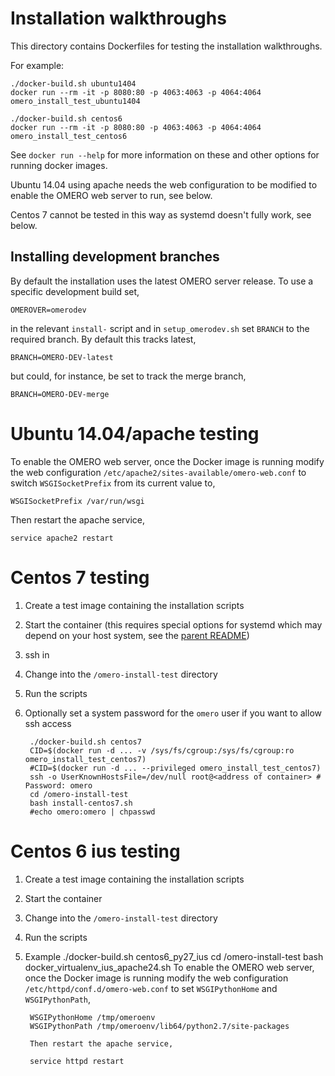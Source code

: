 Installation walkthroughs
=========================

This directory contains Dockerfiles for testing the installation walkthroughs.

For example:

    ./docker-build.sh ubuntu1404
    docker run --rm -it -p 8080:80 -p 4063:4063 -p 4064:4064 omero_install_test_ubuntu1404

    ./docker-build.sh centos6
    docker run --rm -it -p 8080:80 -p 4063:4063 -p 4064:4064 omero_install_test_centos6

See `docker run --help` for more information on these and other options
for running docker images.

Ubuntu 14.04 using apache needs the web configuration to be modified to
enable the OMERO web server to run, see below.

Centos 7 cannot be tested in this way as systemd doesn't fully work, see below.

Installing development branches
-------------------------------

By default the installation uses the latest OMERO server release. To use
a specific development build set,

    OMEROVER=omerodev

in the relevant `install-` script and in `setup_omerodev.sh` set `BRANCH`
to the required branch. By default this tracks latest,

    BRANCH=OMERO-DEV-latest

but could, for instance, be set to track the merge branch,

    BRANCH=OMERO-DEV-merge

Ubuntu 14.04/apache testing
===========================

To enable the OMERO web server, once the Docker image is running modify
the web configuration `/etc/apache2/sites-available/omero-web.conf` to
switch `WSGISocketPrefix` from its current value to,

    WSGISocketPrefix /var/run/wsgi

Then restart the apache service,

    service apache2 restart

Centos 7 testing
================

1. Create a test image containing the installation scripts
2. Start the container (this requires special options for systemd which may depend on your host system, see the [parent README](https://github.com/ome/ome-docker/blob/master/omero-ssh-systemd/README.md))
3. ssh in
4. Change into the `/omero-install-test` directory
5. Run the scripts
6. Optionally set a system password for the `omero` user if you want to allow ssh access

        ./docker-build.sh centos7
        CID=$(docker run -d ... -v /sys/fs/cgroup:/sys/fs/cgroup:ro omero_install_test_centos7)
        #CID=$(docker run -d ... --privileged omero_install_test_centos7)
        ssh -o UserKnownHostsFile=/dev/null root@<address of container> # Password: omero
        cd /omero-install-test
        bash install-centos7.sh
        #echo omero:omero | chpasswd

Centos 6 ius testing
====================
1. Create a test image containing the installation scripts
2. Start the container
3. Change into the `/omero-install-test` directory
4. Run the scripts
5. Example
        ./docker-build.sh centos6_py27_ius
        cd /omero-install-test
        bash docker_virtualenv_ius_apache24.sh
        To enable the OMERO web server, once the Docker image is running modify
        the web configuration `/etc/httpd/conf.d/omero-web.conf` to
        set `WSGIPythonHome` and `WSGIPythonPath`,

        WSGIPythonHome /tmp/omeroenv
        WSGIPythonPath /tmp/omeroenv/lib64/python2.7/site-packages

        Then restart the apache service,

        service httpd restart
